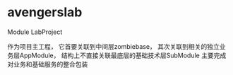 # avengerslab
Module LabProject

作为项目主工程，
它首要关联到中间层zombiebase，
其次关联到相关的独立业务层AppModule，
结构上不直接关联最底层的基础技术层SubModule
主要完成对业务和基础服务的整合包装
